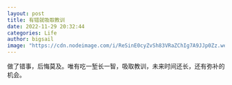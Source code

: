 ```yaml
---
layout: post
title: 有错就吸取教训
date: 2022-11-29 20:32:44
categories: Life
author: bigsail
image: "https://cdn.nodeimage.com/i/ReSinE0cyZvSh83VRaZChIg7A9JJp0Zz.webp"
---
```

做了错事，后悔莫及。唯有吃一堑长一智，吸取教训，未来时间还长，还有弥补的机会。
